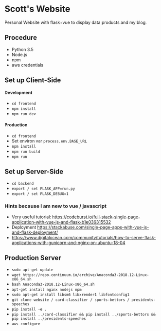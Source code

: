 # Scott's Website

Personal Website with flask+vue to display data products and my blog.

## Procedure

- Python 3.5
- Node.js
- npm
- aws credentials


## Set up Client-Side

#### Development

- `cd frontend`
- `npm install`
- `npm run dev`

#### Production

- `cd frontend`
- Set environ var `process.env.BASE_URL`
- `npm install`
- `npm run build`
- `npm run`


## Set up Server-Side
- `cd backend`
- `export / set FLASK_APP=run.py`
- `export / set FLASK_DEBUG=1`

### Hints because I am new to vue / javascript

- Very useful tutorial: https://codeburst.io/full-stack-single-page-application-with-vue-js-and-flask-b1e036315532
- Deployment https://stackabuse.com/single-page-apps-with-vue-js-and-flask-deployment/
- https://www.digitalocean.com/community/tutorials/how-to-serve-flask-applications-with-gunicorn-and-nginx-on-ubuntu-18-04

## Production Server

- `sudo apt-get update`
- `wget https://repo.continuum.io/archive/Anaconda3-2018.12-Linux-x86_64.sh`
- `bash Anaconda3-2018.12-Linux-x86_64.sh`
- `apt-get install nginx nodejs npm`
- `sudo apt-get install libsm6 libxrender1 libfontconfig1`
- `git clone website / card-classifier / sports-bettors / presidents-speeches`
- `pip install -e .`
- `pip install ../card-classifier && pip install ../sports-bettors && pip install ../presidents-speeches`
- `aws configure`